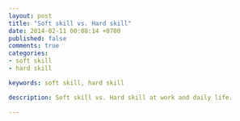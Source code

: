 ```yaml
---
layout: post
title: "Soft skill vs. Hard skill"
date: 2014-02-11 00:08:14 +0700
published: false 
comments: true
categories: 
- soft skill
- hard skill

keywords: soft skill, hard skill

description: Soft skill vs. Hard skill at work and daily life.

---
```


 